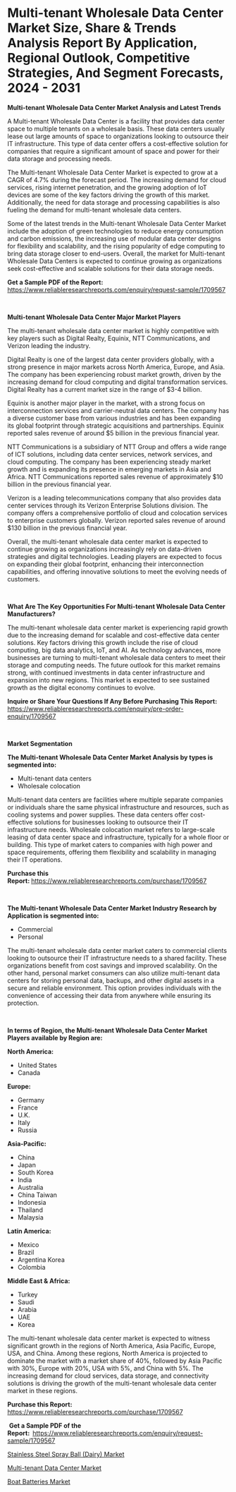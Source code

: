 <p><h1>Multi-tenant Wholesale Data Center Market Size, Share & Trends Analysis Report By Application, Regional Outlook, Competitive Strategies, And Segment Forecasts, 2024 - 2031</h1></p><p><strong>Multi-tenant Wholesale Data Center Market Analysis and Latest Trends</strong></p>
<p><p>A Multi-tenant Wholesale Data Center is a facility that provides data center space to multiple tenants on a wholesale basis. These data centers usually lease out large amounts of space to organizations looking to outsource their IT infrastructure. This type of data center offers a cost-effective solution for companies that require a significant amount of space and power for their data storage and processing needs.</p><p>The Multi-tenant Wholesale Data Center Market is expected to grow at a CAGR of 4.7% during the forecast period. The increasing demand for cloud services, rising internet penetration, and the growing adoption of IoT devices are some of the key factors driving the growth of this market. Additionally, the need for data storage and processing capabilities is also fueling the demand for multi-tenant wholesale data centers.</p><p>Some of the latest trends in the Multi-tenant Wholesale Data Center Market include the adoption of green technologies to reduce energy consumption and carbon emissions, the increasing use of modular data center designs for flexibility and scalability, and the rising popularity of edge computing to bring data storage closer to end-users. Overall, the market for Multi-tenant Wholesale Data Centers is expected to continue growing as organizations seek cost-effective and scalable solutions for their data storage needs.</p></p>
<p><strong>Get a Sample PDF of the Report:&nbsp;</strong> <a href="https://www.reliableresearchreports.com/enquiry/request-sample/1709567">https://www.reliableresearchreports.com/enquiry/request-sample/1709567</a></p>
<p>&nbsp;</p>
<p><strong>Multi-tenant Wholesale Data Center Major Market Players</strong></p>
<p><p>The multi-tenant wholesale data center market is highly competitive with key players such as Digital Realty, Equinix, NTT Communications, and Verizon leading the industry. </p><p>Digital Realty is one of the largest data center providers globally, with a strong presence in major markets across North America, Europe, and Asia. The company has been experiencing robust market growth, driven by the increasing demand for cloud computing and digital transformation services. Digital Realty has a current market size in the range of $3-4 billion.</p><p>Equinix is another major player in the market, with a strong focus on interconnection services and carrier-neutral data centers. The company has a diverse customer base from various industries and has been expanding its global footprint through strategic acquisitions and partnerships. Equinix reported sales revenue of around $5 billion in the previous financial year.</p><p>NTT Communications is a subsidiary of NTT Group and offers a wide range of ICT solutions, including data center services, network services, and cloud computing. The company has been experiencing steady market growth and is expanding its presence in emerging markets in Asia and Africa. NTT Communications reported sales revenue of approximately $10 billion in the previous financial year.</p><p>Verizon is a leading telecommunications company that also provides data center services through its Verizon Enterprise Solutions division. The company offers a comprehensive portfolio of cloud and colocation services to enterprise customers globally. Verizon reported sales revenue of around $130 billion in the previous financial year.</p><p>Overall, the multi-tenant wholesale data center market is expected to continue growing as organizations increasingly rely on data-driven strategies and digital technologies. Leading players are expected to focus on expanding their global footprint, enhancing their interconnection capabilities, and offering innovative solutions to meet the evolving needs of customers.</p></p>
<p>&nbsp;</p>
<p><strong>What Are The Key Opportunities For Multi-tenant Wholesale Data Center Manufacturers?</strong></p>
<p><p>The multi-tenant wholesale data center market is experiencing rapid growth due to the increasing demand for scalable and cost-effective data center solutions. Key factors driving this growth include the rise of cloud computing, big data analytics, IoT, and AI. As technology advances, more businesses are turning to multi-tenant wholesale data centers to meet their storage and computing needs. The future outlook for this market remains strong, with continued investments in data center infrastructure and expansion into new regions. This market is expected to see sustained growth as the digital economy continues to evolve.</p></p>
<p><strong>Inquire or Share Your Questions If Any Before Purchasing This Report:</strong> <a href="https://www.reliableresearchreports.com/enquiry/pre-order-enquiry/1709567">https://www.reliableresearchreports.com/enquiry/pre-order-enquiry/1709567</a></p>
<p>&nbsp;</p>
<p><strong>Market Segmentation</strong></p>
<p><strong>The Multi-tenant Wholesale Data Center Market Analysis by types is segmented into:</strong></p>
<p><ul><li>Multi-tenant data centers</li><li>Wholesale colocation</li></ul></p>
<p><p>Multi-tenant data centers are facilities where multiple separate companies or individuals share the same physical infrastructure and resources, such as cooling systems and power supplies. These data centers offer cost-effective solutions for businesses looking to outsource their IT infrastructure needs. Wholesale colocation market refers to large-scale leasing of data center space and infrastructure, typically for a whole floor or building. This type of market caters to companies with high power and space requirements, offering them flexibility and scalability in managing their IT operations.</p></p>
<p><strong>Purchase this Report:&nbsp;</strong><a href="https://www.reliableresearchreports.com/purchase/1709567">https://www.reliableresearchreports.com/purchase/1709567</a></p>
<p>&nbsp;</p>
<p><strong>The Multi-tenant Wholesale Data Center Market Industry Research by Application is segmented into:</strong></p>
<p><ul><li>Commercial</li><li>Personal</li></ul></p>
<p><p>The multi-tenant wholesale data center market caters to commercial clients looking to outsource their IT infrastructure needs to a shared facility. These organizations benefit from cost savings and improved scalability. On the other hand, personal market consumers can also utilize multi-tenant data centers for storing personal data, backups, and other digital assets in a secure and reliable environment. This option provides individuals with the convenience of accessing their data from anywhere while ensuring its protection.</p></p>
<p>&nbsp;</p>
<p><strong>In terms of Region, the Multi-tenant Wholesale Data Center Market Players available by Region are:</strong></p>
<p>
    <p> <strong> North America: </strong>
        <ul>
            <li>United States</li>
            <li>Canada</li>
        </ul>
        </p> 
    <p> <strong> Europe: </strong>
        <ul>
            <li>Germany</li>
            <li>France</li>
            <li>U.K.</li>
            <li>Italy</li>
            <li>Russia</li>
        </ul>
        </p> 
    <p> <strong> Asia-Pacific: </strong>
        <ul>
            <li>China</li>
            <li>Japan</li>
            <li>South Korea</li>
            <li>India</li>
            <li>Australia</li>
            <li>China Taiwan</li>
            <li>Indonesia</li>
            <li>Thailand</li>
            <li>Malaysia</li>
        </ul>
        </p> 
    <p> <strong> Latin America: </strong>
        <ul>
            <li>Mexico</li>
            <li>Brazil</li>
            <li>Argentina Korea</li>
            <li>Colombia</li>
        </ul>
        </p> 
    <p> <strong> Middle East & Africa: </strong>
        <ul>
            <li>Turkey</li>
            <li>Saudi</li>
            <li>Arabia</li>
            <li>UAE</li>
            <li>Korea</li>
        </ul>
    </p>
    </p>
<p><p>The multi-tenant wholesale data center market is expected to witness significant growth in the regions of North America, Asia Pacific, Europe, USA, and China. Among these regions, North America is projected to dominate the market with a market share of 40%, followed by Asia Pacific with 30%, Europe with 20%, USA with 5%, and China with 5%. The increasing demand for cloud services, data storage, and connectivity solutions is driving the growth of the multi-tenant wholesale data center market in these regions.</p></p>
<p><strong>Purchase this Report: </strong><a href="https://www.reliableresearchreports.com/purchase/1709567">https://www.reliableresearchreports.com/purchase/1709567</a></p>
<p>&nbsp;<strong>Get a Sample PDF of the Report:&nbsp;&nbsp;</strong><a href="https://www.reliableresearchreports.com/enquiry/request-sample/1709567">https://www.reliableresearchreports.com/enquiry/request-sample/1709567</a></p>
<p><strong></strong></p>
<p><p><a href="https://github.com/yoshih12/Market-Research-Report-List-2/blob/main/stainless-steel-spray-ball-dairy-market.md">Stainless Steel Spray Ball (Dairy) Market</a></p><p><a href="https://github.com/brenzgnarento/Market-Research-Report-List-1/blob/main/multi-tenant-data-center-market.md">Multi-tenant Data Center Market</a></p><p><a href="https://github.com/jerrycopelandthomaswsqd8q/Market-Research-Report-List-1/blob/main/boat-batteries-market.md">Boat Batteries Market</a></p></p>